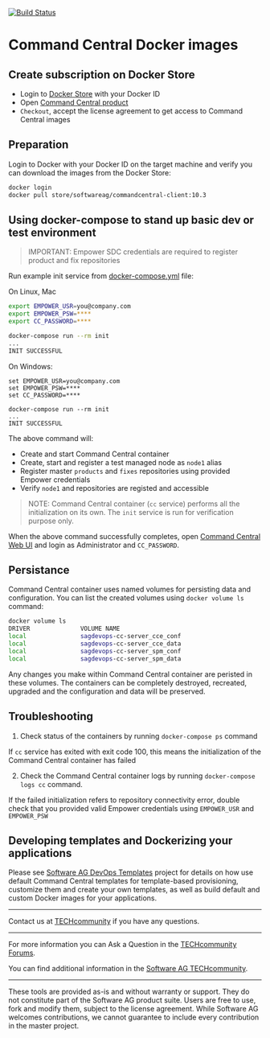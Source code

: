 <!-- Copyright © 2013 - 2018 Software AG, Darmstadt, Germany and/or its licensors

   SPDX-License-Identifier: Apache-2.0

    Licensed under the Apache License, Version 2.0 (the "License");
    you may not use this file except in compliance with the License.
    You may obtain a copy of the License at

        http://www.apache.org/licenses/LICENSE-2.0

    Unless required by applicable law or agreed to in writing, software
    distributed under the License is distributed on an "AS IS" BASIS,
     WITHOUT WARRANTIES OR CONDITIONS OF ANY KIND, either express or implied.
     See the License for the specific language governing permissions and

     limitations under the License.                                                  

-->

[![Build Status](https://travis-ci.org/SoftwareAG/sagdevops-hello-docker.svg)](https://travis-ci.org/SoftwareAG/sagdevops-hello-docker)

# Command Central Docker images

## Create subscription on Docker Store

* Login to [Docker Store](https://store.docker.com) with your Docker ID
* Open [Command Central product](https://store.docker.com/images/softwareag-commandcentral)
* `Checkout`, accept the license agreement to get access to Command Central images

## Preparation

Login to Docker with your Docker ID on the target machine and verify you can download the images
from the Docker Store:

```bash
docker login
docker pull store/softwareag/commandcentral-client:10.3
```

## Using docker-compose to stand up basic dev or test environment

> IMPORTANT: Empower SDC credentials are required to register product and fix repositories

Run example init service from [docker-compose.yml](docker-compose.yml) file:

On Linux, Mac

```bash
export EMPOWER_USR=you@company.com
export EMPOWER_PSW=****
export CC_PASSWORD=****

docker-compose run --rm init
...
INIT SUCCESSFUL
```

On Windows:

```shell
set EMPOWER_USR=you@company.com
set EMPOWER_PSW=****
set CC_PASSWORD=****

docker-compose run --rm init
...
INIT SUCCESSFUL
```

The above command will:

* Create and start Command Central container
* Create, start and register a test managed node as `node1` alias
* Register master `products` and `fixes` repositories using provided Empower credentials
* Verify `node1` and repositories are registed and accessible

> NOTE: Command Central container (`cc` service) performs all the initialization on its own. The `init` service is run for verification purpose only.

When the above command successfully completes, open [Command Central Web UI](https://0.0.0.0:8091)
and login as Administrator and `CC_PASSWORD`.

## Persistance

Command Central container uses named volumes for persisting data and configuration. You can list the created volumes
using `docker volume ls` command:

```bash
docker volume ls
DRIVER              VOLUME NAME
local               sagdevops-cc-server_cce_conf
local               sagdevops-cc-server_cce_data
local               sagdevops-cc-server_spm_conf
local               sagdevops-cc-server_spm_data
```

Any changes you make within Command Central container are peristed in these volumes.
The containers can be completely destroyed, recreated, upgraded and the configuration and data will be preserved.

## Troubleshooting

1. Check status of the containers by running `docker-compose ps` command

If `cc` service has exited with exit code 100, this means the initialization of the Command Central container has failed

2. Check the Command Central container logs by running `docker-compose logs cc` command.

If the failed initialization refers to repository connectivity error, double check that you provided valid Empower credentials
using `EMPOWER_USR` and `EMPOWER_PSW`

## Developing templates and Dockerizing your applications

Please see [Software AG DevOps Templates](https://github.com/SoftwareAG/sagdevops-templates) project
for details on how use default Command Central templates for template-based provisioning, customize them
and create your own templates, as well as build default and custom Docker images for your applications.

_______________
Contact us at [TECHcommunity](mailto:technologycommunity@softwareag.com?subject=Github/SoftwareAG) if you have any questions.
_______________
For more information you can Ask a Question in the [TECHcommunity Forums](https://tech.forums.softwareag.com/tags/c/forum/1/Command-Central).

You can find additional information in the [Software AG TECHcommunity](https://tech.forums.softwareag.com/tag/command-central).
_______________

These tools are provided as-is and without warranty or support. They do not constitute part of the Software AG product suite. Users are free to use, fork and modify them, subject to the license agreement. While Software AG welcomes contributions, we cannot guarantee to include every contribution in the master project.
